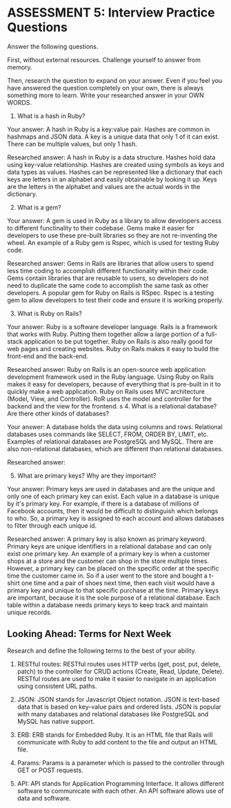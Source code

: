 # ASSESSMENT 5: Interview Practice Questions

Answer the following questions.

First, without external resources. Challenge yourself to answer from memory.

Then, research the question to expand on your answer. Even if you feel you have answered the question completely on your own, there is always something more to learn. Write your researched answer in your OWN WORDS.

1. What is a hash in Ruby?

Your answer: A hash in Ruby is a key:value pair. Hashes are common in hashmaps and JSON data. A key is a unique data that only 1 of it can exist. There can be multiple values, but only 1 hash.

Researched answer: A hash in Ruby is a data structure. Hashes hold data using key-value relationship. Hashes are created using symbols as keys and data types as values. Hashes can be represented like a dictionary that each keys are letters in an alphabet and easily obtainable by looking it up. Keys are the letters in the alphabet and values are the actual words in the dictionary.

2. What is a gem?

Your answer: A gem is used in Ruby as a library to allow developers access to different functinality to their codebase. Gems make it easier for developers to use these pre-built libraries so they are not re-inventing the wheel. An example of a Ruby gem is Rspec, which is used for testing Ruby code.

Researched answer: Gems in Rails are libraries that allow users to spend less time coding to accomplish different functionality within their code. Gems contain libraries that are reusable to users, so developers do not need to duplicate the same code to accomplish the same task as other developers. A popular gem for Ruby on Rails is RSpec. Rspec is a testing gem to allow developers to test their code and ensure it is working properly.

3. What is Ruby on Rails?

Your answer: Ruby is a software developer language. Rails is a framework that works with Ruby. Putting them together allow a large portion of a full-stack application to be put together. Ruby on Rails is also really good for web pages and creating websites. Ruby on Rails makes it easy to build the front-end and the back-end.

Researched answer: Ruby on Rails is an open-source web application development framework used in the Ruby language. Using Ruby on Rails makes it easy for developers, because of everything that is pre-built in it to quickly make a web application. Ruby on Rails uses MVC architecture (Model, View, and Controller). RoR uses the model and controller for the backend and the view for the frontend.
s
4. What is a relational database? Are there other kinds of databases?

Your answer: A database holds the data using columns and rows. Relational databases uses commands like SELECT, FROM, ORDER BY, LIMIT, etc. Examples of relational databases are PostgreSQL and MySQL. There are also non-relational databases, which are different than relational databases. 

Researched answer:

5. What are primary keys? Why are they important?

Your answer: Primary keys are used in databases and are the unique and only one of each primary key can exist. Each value in a database is unique by it's primary key. For example, if there is a database of millions of Facebook accounts, then it would be difficult to distinguish which belongs to who. So, a primary key is assigned to each account and allows databases to filter through each unique id.

Researched answer: A primary key is also known as primary keyword. Primary keys are unique identifiers in a relational database and can only exist one primary key. An example of a primary key is when a customer shops at a store and the customer can shop in the store multiple times. However, a primary key can be placed on the specific order at the specific time the customer came in. So if a user went to the store and bought a t-shirt one time and a pair of shoes next time, then each visit would have a primary key and unique to that specific purchase at the time. Primary keys are important, because it is the sole purpose of a relational database. Each table within a database needs primary keys to keep track and maintain unique records.

## Looking Ahead: Terms for Next Week

Research and define the following terms to the best of your ability.

1. RESTful routes: RESTful routes uses HTTP verbs (get, post, put, delete, patch) to the controller for CRUD actions (Create, Read, Update, Delete). RESTful routes are used to make it easier to navigate in an application using consistent URL paths.

2. JSON: JSON stands for Javascript Object notation. JSON is text-based data that is based on key-value pairs and ordered lists. JSON is popular with many databases and relational databases like PostgreSQL and MySQL has native support.

3. ERB: ERB stands for Embedded Ruby. It is an HTML file that Rails will communicate with Ruby to add content to the file and output an HTML file.

4. Params: Params is a parameter which is passed to the controller through GET or POST requests.

5. API: API stands for Application Programming Interface. It allows different software to communicate with each other. An API software allows use of data and software.